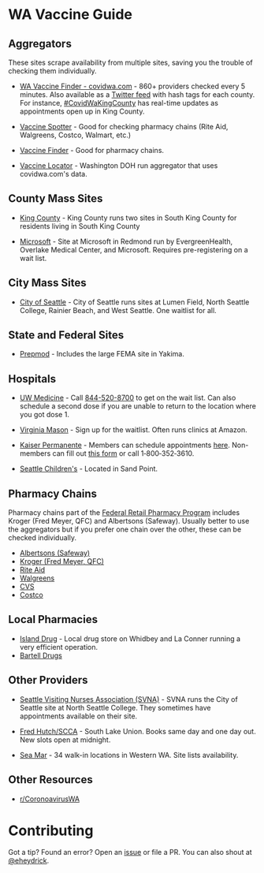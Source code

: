 # WA Vaccine Guide

## Aggregators

These sites scrape availability from multiple sites, saving you the trouble of checking them individually.

* [WA Vaccine Finder - covidwa.com](https://www.covidwa.com/) - 860+ providers checked every 5 minutes. Also available as a [Twitter feed](https://twitter.com/covidwashington) with hash tags for each county. For instance, [#CovidWaKingCounty](https://twitter.com/hashtag/CovidWaKingCounty) has real-time updates as appointments open up in King County.

* [Vaccine Spotter](https://www.vaccinespotter.org/WA/) - Good for checking pharmacy chains (Rite Aid, Walgreens, Costco, Walmart, etc.)

* [Vaccine Finder](https://vaccinefinder.org/search/) - Good for pharmacy chains. 

* [Vaccine Locator](https://vaccinelocator.doh.wa.gov/) - Washington DOH run aggregator that uses covidwa.com's data.

## County Mass Sites

* [King County](https://covidvaccine.kingcounty.gov/) - King County runs two sites in South King County for residents living in South King County

* [Microsoft](https://www.kcvredmond.com/) - Site at Microsoft in Redmond run by EvergreenHealth, Overlake Medical Center, and Microsoft. Requires pre-registering on a wait list.

## City Mass Sites

* [City of Seattle](https://forms.office.com/Pages/ResponsePage.aspx?id=RR7meOtrCUCPmTWdi1T0G2oHZB0Q1AZPn08T2zoB3clUOVRHQldQNlM2WDM4OUdBN0s3REE1MUc3Sy4u) - City of Seattle runs sites at Lumen Field, North Seattle College, Rainier Beach, and West Seattle. One waitlist for all.

## State and Federal Sites

* [Prepmod](https://prepmod.doh.wa.gov/clinic/search) - Includes the large FEMA site in Yakima.

## Hospitals

* [UW Medicine](https://www.uwmedicine.org/coronavirus/vaccine) - Call [844-520-8700](tel:8445208700) to get on the wait list. Can also schedule a second dose if you are unable to return to the location where you got dose 1.

* [Virginia Mason](https://www.virginiamason.org/vaccinewaitlist) - Sign up for the waitlist. Often runs clinics at Amazon.

* [Kaiser Permanente](https://healthy.kaiserpermanente.org/washington/health-wellness/coronavirus-information/vaccine-appointments) - Members can schedule appointments [here](https://wa-member2.kaiserpermanente.org/MyChart/SymptomChecker/SelfTriage/Load?TreeID=YoCfEDe%2BCBOtYeqcP10oEg%3D%3D&FromList=1). Non-members can fill out [this form](https://healthy.kaiserpermanente.org/washington/health-wellness/coronavirus-information/covid-vaccine/vaccination-eligibility) or call 1‑800‑352‑3610.

* [Seattle Children's](https://mychart.seattlechildrens.org/mychart/COVID19) - Located in Sand Point.

## Pharmacy Chains

Pharmacy chains part of the [Federal Retail Pharmacy Program](https://www.cdc.gov/vaccines/covid-19/retail-pharmacy-program/participating-pharmacies.html) includes Kroger (Fred Meyer, QFC) and Albertsons (Safeway). Usually better to use the aggregators but if you prefer one chain over the other, these can be checked individually.

* [Albertsons (Safeway)](https://www.mhealthappointments.com/covidappt)
* [Kroger (Fred Meyer, QFC)](https://www.kroger.com/rx/covid-eligibility)
* [Rite Aid](https://www.riteaid.com/pharmacy/covid-qualifier)
* [Walgreens](https://www.walgreens.com/findcare/vaccination/covid-19/location-screening)
* [CVS](https://www.cvs.com/immunizations/covid-19-vaccine)
* [Costco](https://www.costco.com/covid-vaccine.html)

## Local Pharmacies

* [Island Drug](https://islanddrug.com/appt/) - Local drug store on Whidbey and La Conner running a very efficient operation.
* [Bartell Drugs](https://www.bartelldrugs.com/covid-19-vaccine/)

## Other Providers

* [Seattle Visiting Nurses Association (SVNA)](https://schedule.seattlevna.com/home) - SVNA runs the City of Seattle site at North Seattle College. They sometimes have appointments available on their site.

* [Fred Hutch/SCCA](https://www.solvhealth.com/book-online/AM8450) - South Lake Union. Books same day and one day out. New slots open at midnight.

* [Sea Mar](https://www.seamar.org/covid-vaccine.html) - 34 walk-in locations in Western WA. Site lists availability.

## Other Resources

* [r/CoronoavirusWA](https://www.reddit.com/r/coronaviruswa)

# Contributing

Got a tip? Found an error? Open an [issue](https://github.com/eheydrick/wavaccine/issues) or file a PR. You can also shout at [@eheydrick](https://twitter.com/eheydrick).
